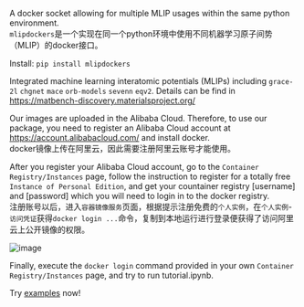 A docker socket allowing for multiple MLIP usages within the same python environment.  
`mlipdockers`是一个实现在同一个python环境中使用不同机器学习原子间势（MLIP）的docker接口。

Install: `pip install mlipdockers`

Integrated machine learning interatomic potentials (MLIPs) including `grace-2l` `chgnet` `mace` `orb-models` `sevenn` `eqv2`. Details can be find in https://matbench-discovery.materialsproject.org/

Our images are uploaded in the Alibaba Cloud. Therefore, to use our package, you need to register an Alibaba Cloud account at https://account.alibabacloud.com/ and install docker.  
docker镜像上传在阿里云，因此需要注册阿里云账号才能使用。

After you register your Alibaba Cloud account, go to the `Container Registry/Instances` page, follow the instruction to register for a totally free `Instance of Personal Edition`, and get your countainer registry [username] and [password] which you will need to login in to the docker registry.  
注册账号以后，进入`容器镜像服务`页面，根据提示注册免费的`个人实例`，在`个人实例`-`访问凭证`获得`docker login ...`命令，复制到本地运行进行登录便获得了访问阿里云上公开镜像的权限。

![image](https://github.com/user-attachments/assets/bd4240f8-f9d2-4f36-990b-579963a7462a)

Finally, execute the `docker login` command provided in your own `Container Registry/Instances` page, and try to run tutorial.ipynb.

Try [examples](https://github.com/HouGroup/mlipdockers/tree/main/examples) now!
